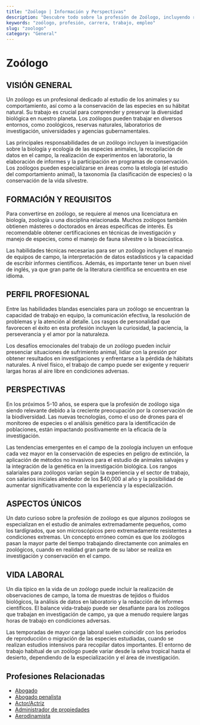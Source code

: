 ```yaml
---
title: "Zoólogo | Información y Perspectivas"
description: "Descubre todo sobre la profesión de Zoólogo, incluyendo responsabilidades, requisitos y oportunidades."
keywords: "zoólogo, profesión, carrera, trabajo, empleo"
slug: "zoologo"
category: "General"
---
```


# Zoólogo

## VISIÓN GENERAL

Un zoólogo es un profesional dedicado al estudio de los animales y su comportamiento, así como a la conservación de las especies en su hábitat natural. Su trabajo es crucial para comprender y preservar la diversidad biológica en nuestro planeta. Los zoólogos pueden trabajar en diversos entornos, como zoológicos, reservas naturales, laboratorios de investigación, universidades y agencias gubernamentales.

Las principales responsabilidades de un zoólogo incluyen la investigación sobre la biología y ecología de las especies animales, la recopilación de datos en el campo, la realización de experimentos en laboratorio, la elaboración de informes y la participación en programas de conservación. Los zoólogos pueden especializarse en áreas como la etología (el estudio del comportamiento animal), la taxonomía (la clasificación de especies) o la conservación de la vida silvestre.

## FORMACIÓN Y REQUISITOS

Para convertirse en zoólogo, se requiere al menos una licenciatura en biología, zoología u una disciplina relacionada. Muchos zoólogos también obtienen másteres o doctorados en áreas específicas de interés. Es recomendable obtener certificaciones en técnicas de investigación y manejo de especies, como el manejo de fauna silvestre o la bioacústica.

Las habilidades técnicas necesarias para ser un zoólogo incluyen el manejo de equipos de campo, la interpretación de datos estadísticos y la capacidad de escribir informes científicos. Además, es importante tener un buen nivel de inglés, ya que gran parte de la literatura científica se encuentra en ese idioma.

## PERFIL PROFESIONAL

Entre las habilidades blandas esenciales para un zoólogo se encuentran la capacidad de trabajo en equipo, la comunicación efectiva, la resolución de problemas y la atención al detalle. Los rasgos de personalidad que favorecen el éxito en esta profesión incluyen la curiosidad, la paciencia, la perseverancia y el amor por la naturaleza.

Los desafíos emocionales del trabajo de un zoólogo pueden incluir presenciar situaciones de sufrimiento animal, lidiar con la presión por obtener resultados en investigaciones y enfrentarse a la pérdida de hábitats naturales. A nivel físico, el trabajo de campo puede ser exigente y requerir largas horas al aire libre en condiciones adversas.

## PERSPECTIVAS

En los próximos 5-10 años, se espera que la profesión de zoólogo siga siendo relevante debido a la creciente preocupación por la conservación de la biodiversidad. Las nuevas tecnologías, como el uso de drones para el monitoreo de especies o el análisis genético para la identificación de poblaciones, están impactando positivamente en la eficacia de la investigación.

Las tendencias emergentes en el campo de la zoología incluyen un enfoque cada vez mayor en la conservación de especies en peligro de extinción, la aplicación de métodos no invasivos para el estudio de animales salvajes y la integración de la genética en la investigación biológica. Los rangos salariales para zoólogos varían según la experiencia y el sector de trabajo, con salarios iniciales alrededor de los $40,000 al año y la posibilidad de aumentar significativamente con la experiencia y la especialización.

## ASPECTOS ÚNICOS

Un dato curioso sobre la profesión de zoólogo es que algunos zoólogos se especializan en el estudio de animales extremadamente pequeños, como los tardígrados, que son microscópicos pero extremadamente resistentes a condiciones extremas. Un concepto erróneo común es que los zoólogos pasan la mayor parte del tiempo trabajando directamente con animales en zoológicos, cuando en realidad gran parte de su labor se realiza en investigación y conservación en el campo.

## VIDA LABORAL

Un día típico en la vida de un zoólogo puede incluir la realización de observaciones de campo, la toma de muestras de tejidos o fluidos biológicos, la análisis de datos en laboratorio y la redacción de informes científicos. El balance vida-trabajo puede ser desafiante para los zoólogos que trabajan en investigación de campo, ya que a menudo requiere largas horas de trabajo en condiciones adversas.

Las temporadas de mayor carga laboral suelen coincidir con los periodos de reproducción o migración de las especies estudiadas, cuando se realizan estudios intensivos para recopilar datos importantes. El entorno de trabajo habitual de un zoólogo puede variar desde la selva tropical hasta el desierto, dependiendo de la especialización y el área de investigación.
## Profesiones Relacionadas

- [Abogado](/profesiones/abogado/)
- [Abogado penalista](/profesiones/abogado-penalista/)
- [Actor/Actriz](/profesiones/actor-actriz/)
- [Administrador de propiedades](/profesiones/administrador-de-propiedades/)
- [Aerodinamista](/profesiones/aerodinamista/)

